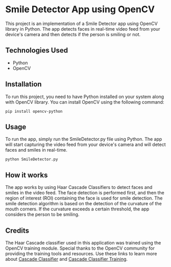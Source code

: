# Smile Detector App using OpenCV

This project is an implementation of a Smile Detector app using OpenCV library in Python. The app detects faces in real-time video feed from your device's camera and then detects if the person is smiling or not.

## Technologies Used
* Python
* OpenCV

## Installation
To run this project, you need to have Python installed on your system along with OpenCV library. You can install OpenCV using the following command:
```
pip install opencv-python
```

## Usage
To run the app, simply run the SmileDetector.py file using Python. The app will start capturing the video feed from your device's camera and will detect faces and smiles in real-time.
```
python SmileDetector.py
```

## How it works
The app works by using Haar Cascade Classifiers to detect faces and smiles in the video feed. The face detection is performed first, and then the region of interest (ROI) containing the face is used for smile detection. The smile detection algorithm is based on the detection of the curvature of the mouth corners. If the curvature exceeds a certain threshold, the app considers the person to be smiling.

## Credits
The Haar Cascade classifier used in this application was trained using the OpenCV training module. Special thanks to the OpenCV community for providing the training tools and resources.
Use these links to learn more about [Cascade Classifier](https://docs.opencv.org/2.4/doc/tutorials/objdetect/cascade_classifier/cascade_classifier.html) and [Cascade Classifier Training](https://docs.opencv.org/2.4/doc/user_guide/ug_traincascade.html).
